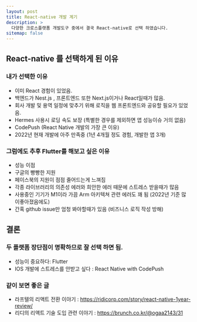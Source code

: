 ```yaml
---
layout: post
title: React-native 개발 계기
description: >
  다양한 크로스플랫폼 개발도구 중에서 결국 React-native로 선택 하였습니다.
sitemap: false
---
```


## React-native 를 선택하게 된 이유

### 내가 선택한 이유

- 이미 React 경험이 있었음.
- 백엔드가 Nest.js , 프론트엔드 또한 Next.js이거나 React일때가 많음.
- 회사 개발 및 용역 일정에 맞추기 위해 로직을 웹 프론트엔드와 공유할 필요가 있었음.
- Hermes 사용시 로딩 속도 보장 (특별한 경우를 제외하면 앱 성능이슈 거의 없음)
- CodePush (React Native 개발의 가장 큰 이유)
- 2022년 현재 개발에 아주 만족중 (1년 4개월 정도 경험, 개발한 앱 3개)

### 그럼에도 추후 Flutter를 해보고 싶은 이유

- 성능 이점
- 구글의 빵빵한 지원
- 페이스북의 지원이 점점 줄어드는게 느껴짐
- 각종 라이브러리의 의존성 에러와 희안한 에러 때문에 스트레스 받을때가 많음
- 사용중인 기기가 M1이라 가끔 Arm 아키텍쳐 관련 에러도 꽤 됨 (2022년 기준 많이좋아졌음에도)
- 간혹 github issue만 엄청 봐야할때가 있음 (비즈니스 로직 작성 방해)

## 결론

### 두 플랫폼 장단점이 명확하므로 잘 선택 하면 됨.

- 성능이 중요하다: Flutter
- IOS 개발에 스트레스를 안받고 싶다 : React Native with CodePush

### 같이 보면 좋은 글

- 라프텔의 리액트 전환 이야기 : <https://ridicorp.com/story/react-native-1year-review/>
- 리디의 리액트 기술 도입 관련 이야기 : <https://brunch.co.kr/@ogaa2143/31>
